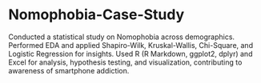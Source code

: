 # Nomophobia-Case-Study
Conducted a statistical study on Nomophobia across demographics. Performed EDA and applied Shapiro-Wilk, Kruskal-Wallis, Chi-Square, and Logistic Regression for insights. Used R (R Markdown, ggplot2, dplyr) and Excel for analysis, hypothesis testing, and visualization, contributing to awareness of smartphone addiction.
